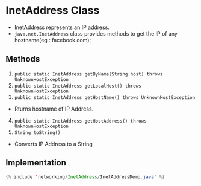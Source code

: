 # InetAddress Class
- InetAddress represents an IP address.
- ```java.net.InetAddress``` class provides methods to get the IP of any hostname(eg : facebook.com);
 
##  Methods 
1. ```public static InetAddress getByName(String host) throws UnknownHostException```
2. ```public static InetAddress getLocalHost() throws UnknownHostException```
3. ```public static InetAddress getHostName() throws UnknownHostException```
- Rturns hostname of IP Address.
4. ```public static InetAddress getHostAddress() throws UnknownHostException```
5. ```String toString()```
- Converts IP Address to a String

## Implementation
```java
{% include 'networking/InetAddress/InetAddressDemo.java' %}
```

